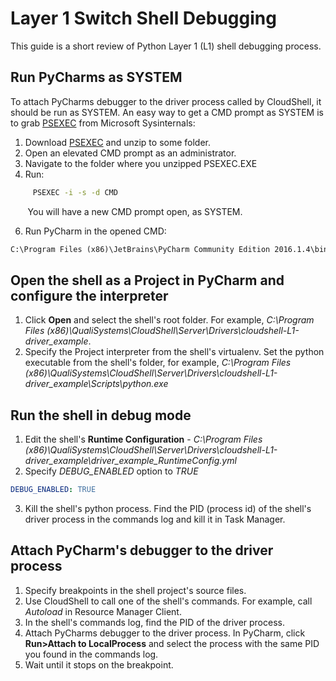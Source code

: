 # Layer 1 Switch Shell Debugging

This guide is a short review of Python Layer 1 (L1) shell debugging process.


## Run PyCharms as SYSTEM
To attach PyCharms debugger to the driver process called by CloudShell, it should be run as SYSTEM.
An easy way to get a CMD prompt as SYSTEM is to grab [PSEXEC](https://docs.microsoft.com/en-us/sysinternals/downloads/psexec) from Microsoft Sysinternals:

1. Download [PSEXEC](https://docs.microsoft.com/en-us/sysinternals/downloads/psexec) and unzip to some folder.
2. Open an elevated CMD prompt as an administrator.
3. Navigate to the folder where you unzipped PSEXEC.EXE
4. Run:
```cmd
     PSEXEC -i -s -d CMD
```
&nbsp;&nbsp;&nbsp;&nbsp;&nbsp;&nbsp;&nbsp;You will have a new CMD prompt open, as SYSTEM.

6. Run PyCharm in the opened CMD:
```cmd
C:\Program Files (x86)\JetBrains\PyCharm Community Edition 2016.1.4\bin\pycharm.exe
```

## Open the shell as a Project in PyCharm and configure the interpreter 
1. Click **Open** and select the shell's root folder. For example, *C:\Program Files (x86)\QualiSystems\CloudShell\Server\Drivers\cloudshell-L1-driver_example*.
2. Specify the Project interpreter from the shell's virtualenv. Set the python executable from the shell's folder, for example, *C:\Program Files (x86)\QualiSystems\CloudShell\Server\Drivers\cloudshell-L1-driver_example\Scripts\python.exe*


## Run the shell in debug mode
1. Edit the shell's **Runtime Configuration** - *C:\Program Files (x86)\QualiSystems\CloudShell\Server\Drivers\cloudshell-L1-driver_example\driver_example_RuntimeConfig.yml*
2. Specify *DEBUG_ENABLED* option to *TRUE*
```yaml
DEBUG_ENABLED: TRUE
```
3. Kill the shell's python process. Find the PID (process id) of the shell's driver process in the commands log and kill it in Task Manager.

## Attach PyCharm's debugger to the driver process
1. Specify breakpoints in the shell project's source files.
2. Use CloudShell to call one of the shell's commands. For example, call *Autoload* in Resource Manager Client. 
3. In the shell's commands log, find the PID of the driver process.
4. Attach PyCharms debugger to the driver process. In PyCharm, click **Run>Attach to LocalProcess** and select the process with the same PID you found in the commands log.
5. Wait until it stops on the breakpoint.
